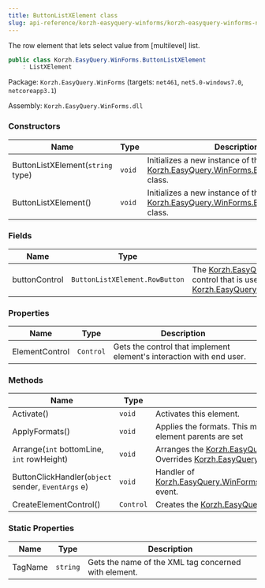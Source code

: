 ```yaml
---
title: ButtonListXElement class
slug: api-reference/korzh-easyquery-winforms/korzh-easyquery-winforms-namespace/buttonlistxelement-class
---
```



The row element that lets select value from [multilevel] list.
```csharp
public class Korzh.EasyQuery.WinForms.ButtonListXElement
    : ListXElement

```
Package: `Korzh.EasyQuery.WinForms` (targets: `net461`, `net5.0-windows7.0`, `netcoreapp3.1`)

Assembly: `Korzh.EasyQuery.WinForms.dll`

### Constructors

| Name | Type | Description | 
| --- | --- | --- | 
| ButtonListXElement(`string` type) | `void` | Initializes a new instance of the [Korzh.EasyQuery.WinForms.ButtonListXElement](/api-reference/korzh-easyquery-winforms/korzh-easyquery-winforms-namespace/buttonlistxelement-class) class. | 
| ButtonListXElement() | `void` | Initializes a new instance of the [Korzh.EasyQuery.WinForms.ButtonListXElement](/api-reference/korzh-easyquery-winforms/korzh-easyquery-winforms-namespace/buttonlistxelement-class) class. | 


### Fields

| Name | Type | Description | 
| --- | --- | --- | 
| buttonControl | `ButtonListXElement.RowButton` | The [Korzh.EasyQuery.WinForms.ButtonListXElement.RowButton](/api-reference/korzh-easyquery-winforms/korzh-easyquery-winforms-namespace/buttonlistxelement-class) control that is used as [Korzh.EasyQuery.WinForms.ButtonListXElement.ElementControl](/api-reference/korzh-easyquery-winforms/korzh-easyquery-winforms-namespace/buttonlistxelement-class). | 


### Properties

| Name | Type | Description | 
| --- | --- | --- | 
| ElementControl | `Control` | Gets the control that implement element's interaction with end user. | 


### Methods

| Name | Type | Description | 
| --- | --- | --- | 
| Activate() | `void` | Activates this element. | 
| ApplyFormats() | `void` | Applies the formats. This method is called from [Korzh.EasyQuery.WinForms.XPanel](/api-reference/korzh-easyquery-winforms/korzh-easyquery-winforms-namespace/xpanel-class)  object when all element parents are set | 
| Arrange(`int` bottomLine, `int` rowHeight) | `void` | Arranges the [Korzh.EasyQuery.WinForms.ButtonListXElement.ElementControl](/api-reference/korzh-easyquery-winforms/korzh-easyquery-winforms-namespace/buttonlistxelement-class) on base panel.  Overrides [Korzh.EasyQuery.WinForms.LabelXElement.Arrange(System.Int32,System.Int32)](/api-reference/korzh-easyquery-winforms/korzh-easyquery-winforms-namespace/labelxelement-class). | 
| ButtonClickHandler(`object` sender, `EventArgs` e) | `void` | Handler of [Korzh.EasyQuery.WinForms.ButtonListXElement.buttonControl](/api-reference/korzh-easyquery-winforms/korzh-easyquery-winforms-namespace/buttonlistxelement-class)`System.Windows.Forms.Control.Click` event. | 
| CreateElementControl() | `Control` | Creates the [Korzh.EasyQuery.WinForms.ButtonListXElement.ElementControl](/api-reference/korzh-easyquery-winforms/korzh-easyquery-winforms-namespace/buttonlistxelement-class). | 


### Static Properties

| Name | Type | Description | 
| --- | --- | --- | 
| TagName | `string` | Gets the name of the XML tag concerned with element. |